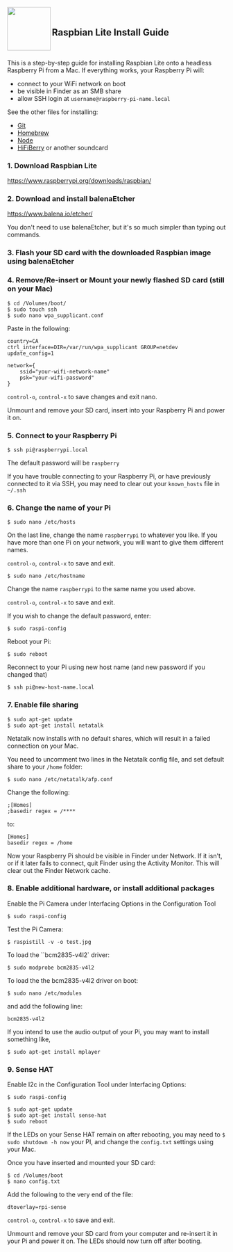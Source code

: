<a href="https://www.raspberrypi.org/downloads/raspbian/"><img src="https://www.raspberrypi.org/app/themes/mind-control/images/application/header/home-link.svg" align="left" width="100px"></a>

<br>

## Raspbian Lite Install Guide

<br>

This is a step-by-step guide for installing Raspbian Lite onto a headless Raspberry Pi from a Mac. If everything works, your Raspberry Pi will:

  - connect to your WiFi network on boot
  - be visible in Finder as an SMB share
  - allow SSH login at `username@raspberry-pi-name.local`
  
  See the other files for installing:
  
  - [Git](https://github.com/anselbrandt/raspbian-lite-install-guide/blob/master/install-git.md)
  - [Homebrew](https://github.com/anselbrandt/raspbian-lite-install-guide/blob/master/install-homebrew.md)
  - [Node](https://github.com/anselbrandt/raspbian-lite-install-guide/blob/master/install-node.md)
  - [HiFiBerry](https://github.com/anselbrandt/raspbian-lite-install-guide/blob/master/HiFiBerry.md) or another soundcard

### 1. Download Raspbian Lite

https://www.raspberrypi.org/downloads/raspbian/

### 2. Download and install balenaEtcher

https://www.balena.io/etcher/

You don't need to use balenaEtcher, but it's so much simpler than typing out commands.

### 3. Flash your SD card with the downloaded Raspbian image using balenaEtcher

### 4. Remove/Re-insert or Mount your newly flashed SD card (still on your Mac)

```
$ cd /Volumes/boot/
$ sudo touch ssh
$ sudo nano wpa_supplicant.conf
```

Paste in the following:

```
country=CA
ctrl_interface=DIR=/var/run/wpa_supplicant GROUP=netdev
update_config=1

network={
    ssid="your-wifi-network-name"
    psk="your-wifi-password"
}
```
`control-o`, `control-x` to save changes and exit nano.

Unmount and remove your SD card, insert into your Raspberry Pi and power it on.

### 5. Connect to your Raspberry Pi

```
$ ssh pi@raspberrypi.local
```

The default password will be `raspberry`

If you have trouble connecting to your Raspberry Pi, or have previously connected to it via SSH, you may need to clear out your `known_hosts` file in `~/.ssh`

### 6. Change the name of your Pi

```
$ sudo nano /etc/hosts
```

On the last line, change the name `raspberrypi` to whatever you like. If you have more than one Pi on your network, you will want to give them different names.

`control-o`, `control-x` to save and exit.

```
$ sudo nano /etc/hostname
```

Change the name `raspberrypi` to the same name you used above.

`control-o`, `control-x` to save and exit.

If you wish to change the default password, enter:

```
$ sudo raspi-config
```

Reboot your Pi:

```
$ sudo reboot
```

Reconnect to your Pi using new host name (and new password if you changed that)

```
$ ssh pi@new-host-name.local
```

### 7. Enable file sharing

```
$ sudo apt-get update
$ sudo apt-get install netatalk
```

Netatalk now installs with no default shares, which will result in a failed connection on your Mac.

You need to uncomment two lines in the Netatalk config file, and set default share to your `/home` folder:

```
$ sudo nano /etc/netatalk/afp.conf
```
Change the following:
```
;[Homes]
;basedir regex = /****
```
to:
```
[Homes]
basedir regex = /home
```

Now your Raspberry Pi should be visible in Finder under Network. If it isn't, or if it later fails to connect, quit Finder using the Activity Monitor. This will clear out the Finder Network cache.

### 8. Enable additional hardware, or install additional packages

Enable the Pi Camera under Interfacing Options in the Configuration Tool

```
$ sudo raspi-config
```

Test the Pi Camera:

```
$ raspistill -v -o test.jpg
```

To load the ``bcm2835-v4l2` driver:

```
$ sudo modprobe bcm2835-v4l2
```

To load the the bcm2835-v4l2 driver on boot:

```
$ sudo nano /etc/modules
```

and add the following line:
```
bcm2835-v4l2
```

If you intend to use the audio output of your Pi, you may want to install something like,

```
$ sudo apt-get install mplayer
```

### 9. Sense HAT

Enable I2c in the Configuration Tool under Interfacing Options:

```
$ sudo raspi-config
```

```
$ sudo apt-get update
$ sudo apt-get install sense-hat
$ sudo reboot
```

If the LEDs on your Sense HAT remain on after rebooting, you may need to `$ sudo shutdown -h now` your PI, and change the `config.txt` settings using your Mac.

Once you have inserted and mounted your SD card:

```
$ cd /Volumes/boot
$ nano config.txt
```

Add the following to the very end of the file:

```
dtoverlay=rpi-sense
```

`control-o`, `control-x` to save and exit.

Unmount and remove your SD card from your computer and re-insert it in your Pi and power it on. The LEDs should now turn off after booting.
